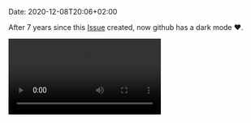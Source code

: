Date:  2020-12-08T20:06+02:00

After 7 years since this [Issue](https://github.com/isaacs/github/issues/66) 
created, now github has a dark mode ❤.

<video>
  <source src="github-dark.mp4" type="video/mp4">
</video>

